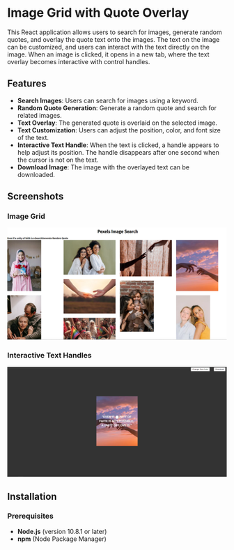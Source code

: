 # Image Grid with Quote Overlay

This React application allows users to search for images, generate random quotes, and overlay the quote text onto the images. The text on the image can be customized, and users can interact with the text directly on the image. When an image is clicked, it opens in a new tab, where the text overlay becomes interactive with control handles.

## Features

- **Search Images**: Users can search for images using a keyword.
- **Random Quote Generation**: Generate a random quote and search for related images.
- **Text Overlay**: The generated quote is overlaid on the selected image.
- **Text Customization**: Users can adjust the position, color, and font size of the text.
- **Interactive Text Handle**: When the text is clicked, a handle appears to help adjust its position. The handle disappears after one second when the cursor is not on the text.
- **Download Image**: The image with the overlayed text can be downloaded.

## Screenshots

### Image Grid
![Image Grid](screenshots/grid.png)


### Interactive Text Handles
![Interactive Text Handles](screenshots/text-handles.png)


## Installation

### Prerequisites

- **Node.js** (version 10.8.1 or later)
- **npm** (Node Package Manager)
